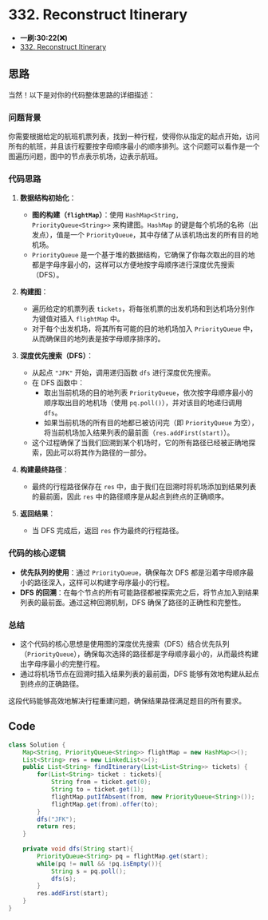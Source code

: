 # 332. Reconstruct Itinerary
* **一刷:30:22(❌)**
* [332. Reconstruct Itinerary](https://leetcode.com/problems/reconstruct-itinerary/)
## 思路
当然！以下是对你的代码整体思路的详细描述：

### 问题背景

你需要根据给定的航班机票列表，找到一种行程，使得你从指定的起点开始，访问所有的航班，并且该行程要按字母顺序最小的顺序排列。这个问题可以看作是一个图遍历问题，图中的节点表示机场，边表示航班。

### 代码思路

1. **数据结构初始化**：
   - **图的构建（`flightMap`）**：使用 `HashMap<String, PriorityQueue<String>>` 来构建图。`HashMap` 的键是每个机场的名称（出发点），值是一个 `PriorityQueue`，其中存储了从该机场出发的所有目的地机场。
   - `PriorityQueue` 是一个基于堆的数据结构，它确保了你每次取出的目的地都是字母序最小的，这样可以方便地按字母顺序进行深度优先搜索（DFS）。

2. **构建图**：
   - 遍历给定的机票列表 `tickets`，将每张机票的出发机场和到达机场分别作为键值对插入 `flightMap` 中。
   - 对于每个出发机场，将其所有可能的目的地机场加入 `PriorityQueue` 中，从而确保目的地列表是按字母顺序排序的。

3. **深度优先搜索（DFS）**：
   - 从起点 `"JFK"` 开始，调用递归函数 `dfs` 进行深度优先搜索。
   - 在 DFS 函数中：
     - 取出当前机场的目的地列表 `PriorityQueue`，依次按字母顺序最小的顺序取出目的地机场（使用 `pq.poll()`），并对该目的地递归调用 `dfs`。
     - 如果当前机场的所有目的地都已被访问完（即 `PriorityQueue` 为空），将当前机场加入结果列表的最前面（`res.addFirst(start)`）。
   - 这个过程确保了当我们回溯到某个机场时，它的所有路径已经被正确地探索，因此可以将其作为路径的一部分。

4. **构建最终路径**：
   - 最终的行程路径保存在 `res` 中，由于我们在回溯时将机场添加到结果列表的最前面，因此 `res` 中的路径顺序是从起点到终点的正确顺序。

5. **返回结果**：
   - 当 DFS 完成后，返回 `res` 作为最终的行程路径。

### 代码的核心逻辑

- **优先队列的使用**：通过 `PriorityQueue`，确保每次 DFS 都是沿着字母顺序最小的路径深入，这样可以构建字母序最小的行程。
- **DFS 的回溯**：在每个节点的所有可能路径都被探索完之后，将节点加入到结果列表的最前面。通过这种回溯机制，DFS 确保了路径的正确性和完整性。

### 总结

- 这个代码的核心思想是使用图的深度优先搜索（DFS）结合优先队列（`PriorityQueue`），确保每次选择的路径都是字母顺序最小的，从而最终构建出字母序最小的完整行程。
- 通过将机场节点在回溯时插入结果列表的最前面，DFS 能够有效地构建从起点到终点的正确路径。

这段代码能够高效地解决行程重建问题，确保结果路径满足题目的所有要求。

## Code
```java
class Solution {
    Map<String, PriorityQueue<String>> flightMap = new HashMap<>();
    List<String> res = new LinkedList<>();
    public List<String> findItinerary(List<List<String>> tickets) {
        for(List<String> ticket : tickets){
            String from = ticket.get(0);
            String to = ticket.get(1);
            flightMap.putIfAbsent(from, new PriorityQueue<String>());
            flightMap.get(from).offer(to);
        }
        dfs("JFK");
        return res;
    }
    
    private void dfs(String start){
        PriorityQueue<String> pq = flightMap.get(start);
        while(pq != null && !pq.isEmpty()){
            String s = pq.poll();
            dfs(s);
        }
        res.addFirst(start);
    }
}
```